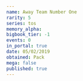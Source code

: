 ```yaml
---
name: Away Team Number One
rarity: 5
series: tos
memory_alpha:
bigbook_tier: -1
events: 0
in_portal: true
date: 05/02/2019
obtained: Pack
mega: false
published: true
---
```



